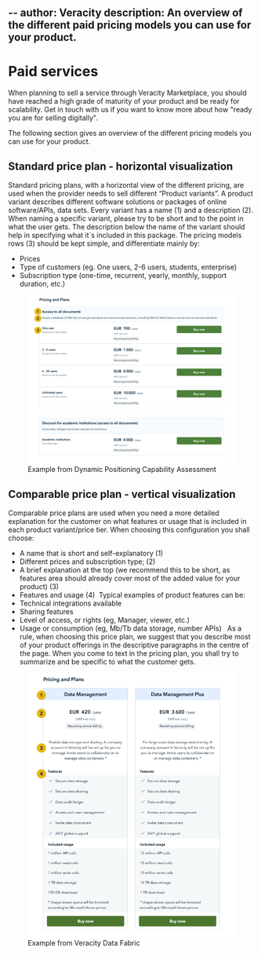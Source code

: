 --
author: Veracity
description: An overview of the different paid pricing models you can use for your product.
---

# Paid services

When planning to sell a service through Veracity Marketplace, you should have reached a high grade of maturity of your product and be ready for scalability. Get in touch with us if you want to know more about how "ready you are for selling digitally".

The following section gives an overview of the different pricing models you can use for your product.

## Standard price plan - horizontal visualization​

Standard pricing plans, with a horizontal view of the different pricing, are used when the provider needs to sell different  “Product variants”. A product variant describes different software solutions or packages of online software/APIs, data sets.​
Every variant has a name (1) and a description (2).​
When naming a specific variant, please try to be short and to the point in what the user gets. The description below the name of the variant should help in specifying what it`s included in this package. ​The pricing models rows (3) should be kept simple, and differentiate mainly by:​
* Prices ​
* Type of customers (eg. One users, 2-6 users, students, enterprise)​
* Subscription type (one-time, recurrent, yearly, monthly, support duration, etc.)​

<figure>
	<img src="assets/DPCA.png"/>
	<figcaption>Example from Dynamic Positioning Capability Assessment</figcaption>
</figure>

## Comparable price plan - vertical visualization​
Comparable price plans are used when you need a more detailed explanation for the customer on what features or usage that is included in each product variant/price tier.​
When choosing this configuration you shall choose:​
* A name that is short and self-explanatory (1)​
* Different prices and subscription type; (2)
* A brief explanation at the top (we recommend this to be short, as features area should already cover most of the added value for your product) (3)
* Features and usage (4)
​
Typical examples of product features can be:​
* Technical integrations available​
* Sharing features​
* Level of access, or rights (eg, Manager, viewer, etc.)​
* Usage or consumption (eg, Mb/Tb data storage, number APIs) ​
​
As a rule, when choosing this price plan, we suggest that you describe most of your product offerings in the descriptive paragraphs in the centre of the page. When you come to text in the pricing plan, you shall try to summarize and be specific to what the customer gets.

<figure>
	<img src="assets/Datafabric.png"/>
	<figcaption>Example from Veracity Data Fabric</figcaption>
</figure>